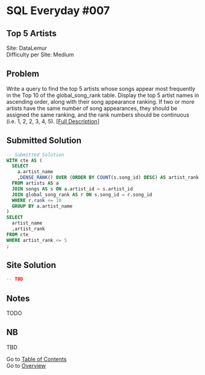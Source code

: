 # SQL Everyday \#007

## Top 5 Artists

Site: DataLemur\
Difficulty per Site: Medium

## Problem

Write a query to find the top 5 artists whose songs appear most frequently in the Top 10 of the global_song_rank table. Display the top 5 artist names in ascending order, along with their song appearance ranking. If two or more artists have the same number of song appearances, they should be assigned the same ranking, and the rank numbers should be continuous (i.e. 1, 2, 2, 3, 4, 5). [[Full Description](https://datalemur.com/questions/top-fans-rank)]

## Submitted Solution

```sql
-- Submitted Solution
WITH cte AS (
  SELECT 
    a.artist_name
    ,DENSE_RANK() OVER (ORDER BY COUNT(s.song_id) DESC) AS artist_rank
  FROM artists AS a
  JOIN songs AS s ON a.artist_id = s.artist_id
  JOIN global_song_rank AS r ON s.song_id = r.song_id
  WHERE r.rank <= 10
  GROUP BY a.artist_name
)
SELECT
  artist_name
  ,artist_rank
FROM cte
WHERE artist_rank <= 5
;
```

## Site Solution

```sql
-- TBD
```

## Notes

TODO

## NB

TBD

Go to [Table of Contents](/README.md#contents)\
Go to [Overview](/README.md)
